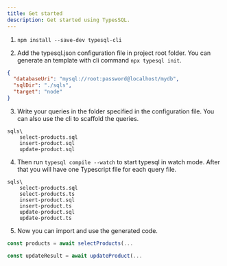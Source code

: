```yaml
---
title: Get started
description: Get started using TypesSQL.
---
```


1. `npm install --save-dev typesql-cli`

2. Add the typesql.json configuration file in project root folder. You can generate an template with cli command `npx typesql init`.

```json
{
  "databaseUri": "mysql://root:password@localhost/mydb",
  "sqlDir": "./sqls",
  "target": "node"
}
```

3. Write your queries in the folder specified in the configuration file. You can also use the cli to scaffold the queries.

```
sqls\
    select-products.sql
    insert-product.sql
    update-product.sql
```

4. Then run `typesql compile --watch` to start typesql in watch mode. After that you will have one Typescript file for each query file.

```
sqls\
    select-products.sql
    select-products.ts
    insert-product.sql
    insert-product.ts
    update-product.sql
    update-product.ts
```

5. Now you can import and use the generated code.

```ts
const products = await selectProducts(...

const updateResult = await updateProduct(...
```
